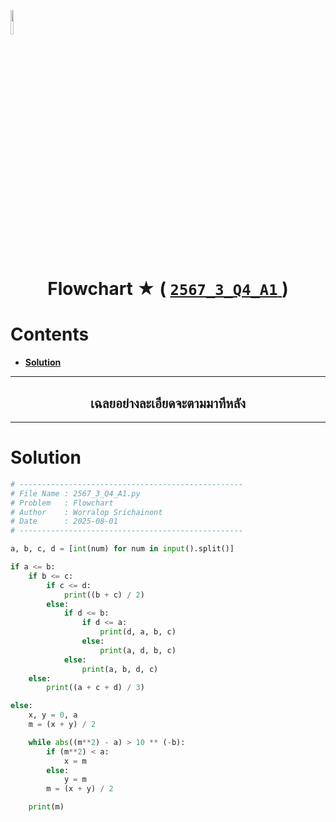 <p align="left">
  <a href="../../README.md">
    <img src="../../../../Z99-OTHERS/00-common/00-back.png" style="width:10%">
  </a>
</p>

<div align="center">
  <h1>
    Flowchart ★ (
      <a href="https://drive.google.com/file/d/1T2ShDXtGH-HOEdciP0aw0AweG5KzTRLo/view?usp=sharing">
        <code>2567_3_Q4_A1</code>
      </a>
    )
  </h1>
</div>

# Contents

-   [**Solution**](#solution)

---

<div align="center">
  <h2>เฉลยอย่างละเอียดจะตามมาทีหลัง</h2>
</div>

---

# Solution

```python
# --------------------------------------------------
# File Name : 2567_3_Q4_A1.py
# Problem   : Flowchart
# Author    : Worralop Srichainont
# Date      : 2025-08-01
# --------------------------------------------------

a, b, c, d = [int(num) for num in input().split()]

if a <= b:
    if b <= c:
        if c <= d:
            print((b + c) / 2)
        else:
            if d <= b:
                if d <= a:
                    print(d, a, b, c)
                else:
                    print(a, d, b, c)
            else:
                print(a, b, d, c)
    else:
        print((a + c + d) / 3)

else:
    x, y = 0, a
    m = (x + y) / 2

    while abs((m**2) - a) > 10 ** (-b):
        if (m**2) < a:
            x = m
        else:
            y = m
        m = (x + y) / 2

    print(m)
```
